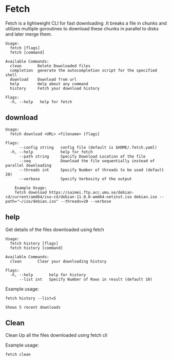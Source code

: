 # Fetch
Fetch is a lightweight CLI for fast downloading .It breaks a file in chunks and utilizes multiple goroutines to download these chunks in parallel to disks and later merge them.


```
Usage:
  fetch [flags]
  fetch [command]

Available Commands:
  clean       Delete Downloaded files
  completion  generate the autocompletion script for the specified shell
  download    Download from url
  help        Help about any command
  history     Fetch your download history

Flags:
  -h, --help   help for fetch
```
## download
```
Usage:
  fetch download <URL> <filename> [flags]

Flags:
      --config string   config file (default is $HOME/.fetch.yaml)
  -h, --help            help for fetch
      --path string     Specify Download Location of the file
      --seq             Download the file sequentially instead of parallel downloading
      --threads int     Specify Number of threads to be used (default 20)
      --verbose         Specify Verbosity of the output
```

```
	Example Usage: 
	fetch download https://saimei.ftp.acc.umu.se/debian-cd/current/amd64/iso-cd/debian-11.0.0-amd64-netinst.iso debian.iso --path="~/iso/debian.iso" --threads=20 --verbose 
```

## help
Get details of the files downloaded using fetch

```
Usage:
  fetch history [flags]
  fetch history [command]

Available Commands:
  clean       Clear your downloading history

Flags:
  -h, --help       help for history
      --list int   Specify Number of Rows in result (default 10)

```
Example usage: 
```
fetch history --list=5

Shows 5 recent downloads
```

## Clean
Clean Up all the files downloaded using fetch cli

Example usage: 
```
fetch clean
```
